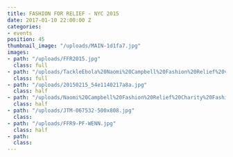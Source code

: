 ```yaml
---
title: FASHION FOR RELIEF - NYC 2015
date: 2017-01-10 22:00:00 Z
categories:
- events
position: 45
thumbnail_image: "/uploads/MAIN-1d1fa7.jpg"
images:
- path: "/uploads/FFR2015.jpg"
  class: full
- path: "/uploads/TackleEbola%20Naomi%20Campbell%20Fashion%20Relief%20vvrA7MNiOKpx.jpg"
  class: full
- path: "/uploads/20150215_54e1140217a8a.jpg"
  class: half
- path: "/uploads/Naomi%20Campbell%20Fashion%20Relief%20Charity%20Fashion%20nlptEvm_xfYl.jpg"
  class: half
- path: "/uploads/JTM-067532-500x808.jpg"
  class: 
- path: "/uploads/FFR9-PF-WENN.jpg"
  class: half
- path: 
  class: 
---
```


